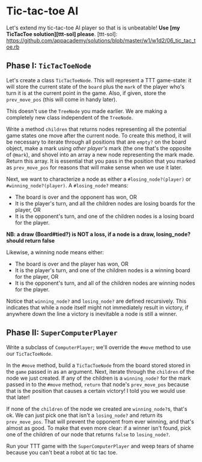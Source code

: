 # Tic-tac-toe AI

Let's extend my tic-tac-toe AI player so that is is unbeatable! **Use
[my TicTacToe solution][ttt-sol] please**.
[ttt-sol]: https://github.com/appacademy/solutions/blob/master/w1/w1d2/06_tic_tac_toe.rb

## Phase I: `TicTacToeNode`

Let's create a class `TicTacToeNode`. This will represent a TTT
game-state: it will store the current state of the `board` plus the
`mark` of the player who's turn it is at the current point in the game.
Also, if given, store the `prev_move_pos` (this will come in handy later).

This doesn't use the `TreeNode` you made earlier. We are making a
completely new class independent of the `TreeNode`.

Write a method `children` that returns nodes representing all the
potential game states one move after the current node. To create
this method, it will be necessary to iterate through all positions
that are `empty?` on the board object, make a mark
using *other player's* mark (the one that's the opposite of `@mark`),
and shovel into an array a new node representing the mark made.
Return this array. It is essential that you pass in the position
that you marked as `prev_move_pos` for reasons that will make sense
when we use it later.

Next, we want to characterize a node as either a
`#losing_node?(player)` or `#winning_node?(player)`. A `#losing_node?`
means:

* The board is over and the opponent has won, OR
* It is the player's turn, and all the children nodes are losing
  boards for the player, OR
* It is the opponent's turn, and one of the children nodes is a
  losing board for the player.

**NB: a draw (Board#tied?) is NOT a loss, if a node is a draw, losing_node? should return false**

Likewise, a winning node means either:

* The board is over and the player has won, OR
* It is the player's turn, and one of the children nodes is a winning
  board for the player, OR
* It is the opponent's turn, and all of the children nodes are
  winning nodes for the player.

Notice that `winning_node?` and `losing_node?` are defined
recursively. This indicates that while a node itself might not
immediately result in victory, if anywhere down the line a victory
is inevitable a node is still a winner. 

## Phase II: `SuperComputerPlayer`

Write a subclass of `ComputerPlayer`; we'll override the `#move`
method to use our `TicTacToeNode`.

In the `#move` method, build a `TicTacToeNode` from the board stored
stored in the `game` passed in as an argument. Next, iterate through
the `children` of the node we just created. If any of the children
is a `winning_node?` for the mark passed in to the `#move` method,
`return` that node's `prev_move_pos` because that is the position
that causes a certain victory! I told you we would use that later!

If none of the `children` of the node we created are `winning_node?`s,
that's ok. We can just pick one that isn't a `losing_node?` and return
its `prev_move_pos`. That will prevent the opponent from ever winning,
and that's almost as good. To make that even more clear: if a winner 
isn't found, pick one of the children of our node that returns `false` 
to `losing_node?`.

Run your TTT game with the `SuperComputerPlayer` and weep tears of shame
because you can't beat a robot at tic tac toe.
